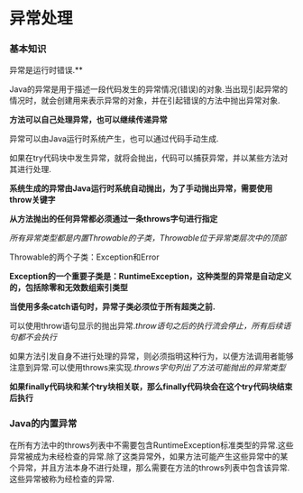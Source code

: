 # 异常处理

### 基本知识

异常是运行时错误.**<br>

Java的异常是用于描述一段代码发生的异常情况(错误)的对象.当出现引起异常的情况时，就会创建用来表示异常的对象，并在引起错误的方法中抛出异常对象.<br>

**方法可以自己处理异常，也可以继续传递异常**<br>

异常可以由Java运行时系统产生，也可以通过代码手动生成.<br>

如果在try代码块中发生异常，就将会抛出，代码可以捕获异常，并以某些方法对其进行处理.<br>

**系统生成的异常由Java运行时系统自动抛出，为了手动抛出异常，需要使用throw关键字**<br>

**从方法抛出的任何异常都必须通过一条throws字句进行指定**<br>

*所有异常类型都是内置Throwable的子类，Throwable位于异常类层次中的顶部*<br>

Throwable的两个子类：Exception和Error<br>

**Exception的一个重要子类是：RuntimeException，这种类型的异常是自动定义的，包括除零和无效数组索引类型**<br>

**当使用多条catch语句时，异常子类必须位于所有超类之前.**<br>

可以使用throw语句显示的抛出异常.*throw语句之后的执行流会停止，所有后续语句都不会执行*<br>

如果方法引发自身不进行处理的异常，则必须指明这种行为，以便方法调用者能够注意到异常.可以使用throws来实现.*throws字句列出了方法可能抛出的异常类型*

**如果finally代码块和某个try块相关联，那么finally代码块会在这个try代码块结束后执行**<br>

### Java的内置异常

在所有方法中的throws列表中不需要包含RuntimeException标准类型的异常.这些异常被成为未经检查的异常.除了这类异常外，如果方法可能产生这些异常中的某个异常，并且方法本身不进行处理，那么需要在方法的throws列表中包含该异常.这些异常被称为经检查的异常.<br>



